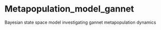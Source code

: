 # Metapopulation_model_gannet
Bayesian state space model investigating gannet metapopulation dynamics
